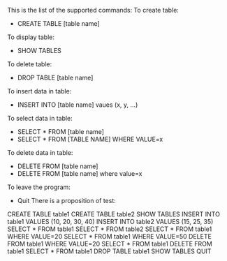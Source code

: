 This is the list of the supported commands:
  To create table:
  - CREATE TABLE [table name]

  To display table:
  - SHOW TABLES

  To delete table:
  - DROP TABLE [table name]

  To insert data in table:
  - INSERT INTO [table name] vaues (x, y, ...)

  To select data in table:
  - SELECT * FROM [table name]
  - SELECT * FROM [TABLE NAME] WHERE VALUE=x

  To delete data in table:
  - DELETE FROM [table name]
  - DELETE FROM [table name] where value=x

  To leave the program:
  - Quit
There is a proposition of test:

CREATE TABLE table1
CREATE TABLE table2
SHOW TABLES
INSERT INTO table1 VALUES (10, 20, 30, 40)
INSERT INTO table2 VALUES (15, 25, 35)
SELECT * FROM table1
SELECT * FROM table2
SELECT * FROM table1 WHERE VALUE=20
SELECT * FROM table1 WHERE VALUE=50 
DELETE FROM table1 WHERE VALUE=20
SELECT * FROM table1
DELETE FROM table1
SELECT * FROM table1
DROP TABLE table1
SHOW TABLES
QUIT


